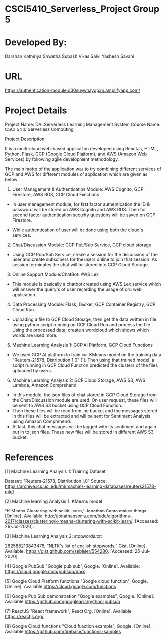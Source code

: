 # CSCI5410_Serverless_Project Group 5

# Developed By:

Darshan Kathiriya
Shwetha Subash
Vikas Salvi
Yashesh Savani

# URL 
https://authentication-module.d30suywhaygpxb.amplifyapp.com/

# Project Details

Project Name: DALServerless Learning Management System
Course Name: CSCI 5410 Serverless Computing

Project Description:

It is a multi-cloud web-based application developed using ReactJs, HTML, Python, Flask, GCP (Google Cloud Platform), and AWS (Amazon Web Services) by following agile development methodology.

The main motto of the application was to try combining different services of GCP and AWS for different modules of application which are given as below:

1) User Management & Authentication Module: AWS Cognito, GCP Firestore, AWS RDS, GCP Cloud Functions
 - In user management module, for first factor authentication the ID & password will be stored on AWS Cognito and AWS RDS. Then for second factor authentication security questions will be saved on GCP Firestore.	

 - While authentication of user will be done using both the cloud's services. 
 
2) Chat/Discussion Module: GCP Pub/Sub Service, GCP cloud storage
 - Using GCP Pub/Sub Service, create a session for the discussion of the user and create subscibers for the users online to join that session. As session terminates the chat will be stored into GCP Cloud Storage.

3) Online Support Module/ChatBot: AWS Lex
 - This module is basically a chatbot created using AWS Lex service which will answer the query's of user regarding the usage of oru web application.

4) Data Processing Module: Flask, Docker, GCP Container Registry, GCP Cloud Run
 - Uploading a file to GCP Cloud Storage, then get the data written in file using python script running on GCP Cloud Run and process the file. Using the processed data, create a wordcloud which shows which words are used more.

5) Machine Learning Analysis 1: GCP AI Platform, GCP Cloud Functions
 - We used GCP AI platform to train our KMeans model on the training data "Reuters-21578, Distribution 1.0" [1]. Then using that trained model, a script running in GCP Cloud Function predicted the clusters of the files uploaded by users.

6) Machine Learning Analysis 2: GCP Cloud Storage, AWS S3, AWS Lambda, Amazon Comprehend
 - In this module, the json files of chat stored in GCP Cloud Storage from the Chat/Discussion module are used. On user request, these files will be sent to AWS S3 bucket using GCP Cloud Function. 
 - Then these files will be read from the bucket and the messages stored in this files will be extracted and will be sent for Sentiment Analysis using Amazon Comprehend. 
 - At last, this chat messages will be tagged with its sentiment and again put in to json files. These new files will be stored in different AWS S3 bucket.

# References 

[1] Machine Learning Analysis 1: Training Dataset
 
Dataset: "Reuters-21578, Distribution 1.0"
Source: https://archive.ics.uci.edu/ml/machine-learning-databases/reuters21578-mld/ 

[2] Machine learning Analysis 1: KMeans model

“K-Means Clustering with scikit-learn,” Jonathan Soma makes things. [Online]. Available: http://jonathansoma.com/lede/algorithms-2017/classes/clustering/k-means-clustering-with-scikit-learn/. [Accessed: 26-Jul-2020].

[3] Machine Learning Analysis 2: stopwords.txt

262588213843476, “NLTK's list of english stopwords,” Gist. [Online]. Available:
https://gist.github.com/sebleier/554280. [Accessed: 25-Jul-2020].

[4] Google PubSub
"Google pub sub", Google. [Online]. Available: https://cloud.google.com/pubsub/docs

[5] Google Cloud Platform functions
"Google cloud function", Google. [Online]. Available https://cloud.google.com/functions

[6] Google Pub Sub demonstration
"Google examples", Google. [Online]. Available https://github.com/googleapis/python-pubsub

[7] ReactJS 
"React framework", React Org. [Online]. Available https://reactjs.org/

[8] Google Cloud functions
"Cloud function example", Google. [Online]. Available https://github.com/firebase/functions-samples
